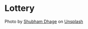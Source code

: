 # Lottery


Photo by <a href="https://unsplash.com/@theshubhamdhage?utm_source=unsplash&utm_medium=referral&utm_content=creditCopyText">Shubham Dhage</a> on <a href="https://unsplash.com/@theshubhamdhage?utm_source=unsplash&utm_medium=referral&utm_content=creditCopyText">Unsplash</a>